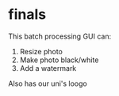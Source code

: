 # finals
This batch processing GUI can:
1. Resize photo
2. Make photo black/white
3. Add a watermark

Also has our uni's loogo
